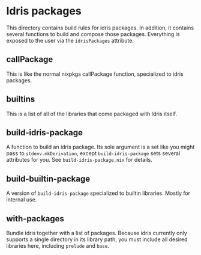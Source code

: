 Idris packages
==============

This directory contains build rules for idris packages. In addition,
it contains several functions to build and compose those packages.
Everything is exposed to the user via the `idrisPackages` attribute.

callPackage
------------

This is like the normal nixpkgs callPackage function, specialized to
idris packages.

builtins
---------

This is a list of all of the libraries that come packaged with Idris
itself.

build-idris-package
--------------------

A function to build an idris package. Its sole argument is a set like
you might pass to `stdenv.mkDerivation`, except `build-idris-package`
sets several attributes for you. See `build-idris-package.nix` for
details.

build-builtin-package
----------------------

A version of `build-idris-package` specialized to builtin libraries.
Mostly for internal use.

with-packages
-------------

Bundle idris together with a list of packages. Because idris currently
only supports a single directory in its library path, you must include
all desired libraries here, including `prelude` and `base`.